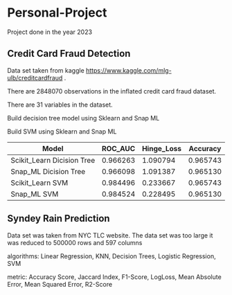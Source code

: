 # Personal-Project
Project done in the year 2023
## Credit Card Fraud Detection 
Data set taken from kaggle  https://www.kaggle.com/mlg-ulb/creditcardfraud .  

There are 2848070 observations in the inflated credit card fraud dataset.

There are 31 variables in the dataset.

Build decision tree model using Sklearn and Snap ML

Build SVM using Sklearn and Snap ML

|  Model   | ROC_AUC | Hinge_Loss | Accuracy | 
|----------|----------|----------|------------|
|Scikit_Learn Dicision Tree|0.966263 | 1.090794 | 0.965743 |
| Snap_ML Dicision Tree | 0.966098 | 1.091387 | 0.965130 |
| Scikit_Learn SVM | 0.984496 |  0.233667 | 0.965743  |
| Snap_ML SVM | 0.984524 | 0.228495 | 0.965130 |

## Syndey Rain Prediction
Data set was taken from  NYC TLC website. The data set was too large it was reduced to 500000 rows and 597 columns

algorithms: Linear Regression, KNN, Decision Trees, Logistic Regression, SVM 

metric: Accuracy Score, Jaccard Index, F1-Score, LogLoss, Mean Absolute Error, Mean Squared Error, R2-Score

##
